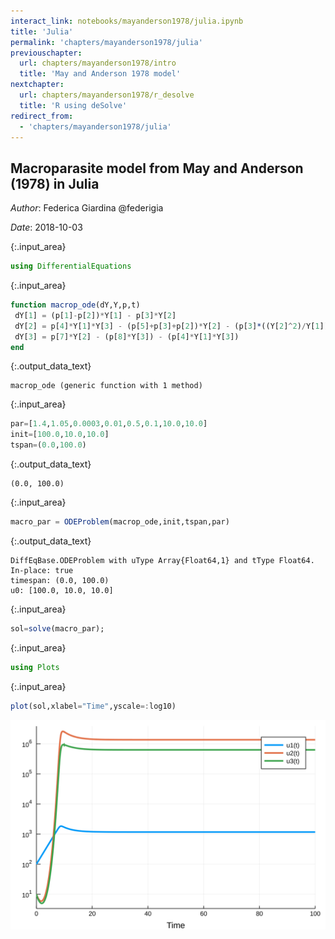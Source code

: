 ```yaml
---
interact_link: notebooks/mayanderson1978/julia.ipynb
title: 'Julia'
permalink: 'chapters/mayanderson1978/julia'
previouschapter:
  url: chapters/mayanderson1978/intro
  title: 'May and Anderson 1978 model'
nextchapter:
  url: chapters/mayanderson1978/r_desolve
  title: 'R using deSolve'
redirect_from:
  - 'chapters/mayanderson1978/julia'
---
```


## Macroparasite model from May and Anderson (1978) in Julia

*Author*: Federica Giardina @federigia

*Date*: 2018-10-03 


{:.input_area}
```julia
using DifferentialEquations
```


{:.input_area}
```julia
function macrop_ode(dY,Y,p,t)
 dY[1] = (p[1]-p[2])*Y[1] - p[3]*Y[2]
 dY[2] = p[4]*Y[1]*Y[3] - (p[5]+p[3]+p[2])*Y[2] - (p[3]*((Y[2]^2)/Y[1])*((p[6]+1)/p[6])) 
 dY[3] = p[7]*Y[2] - (p[8]*Y[3]) - (p[4]*Y[1]*Y[3])
end
```




{:.output_data_text}
```
macrop_ode (generic function with 1 method)
```




{:.input_area}
```julia
par=[1.4,1.05,0.0003,0.01,0.5,0.1,10.0,10.0]
init=[100.0,10.0,10.0]
tspan=(0.0,100.0)
```




{:.output_data_text}
```
(0.0, 100.0)
```




{:.input_area}
```julia
macro_par = ODEProblem(macrop_ode,init,tspan,par)
```




{:.output_data_text}
```
DiffEqBase.ODEProblem with uType Array{Float64,1} and tType Float64. In-place: true
timespan: (0.0, 100.0)
u0: [100.0, 10.0, 10.0]
```




{:.input_area}
```julia
sol=solve(macro_par);
```


{:.input_area}
```julia
using Plots
```


{:.input_area}
```julia
plot(sol,xlabel="Time",yscale=:log10)
```




![svg](../../images/chapters/mayanderson1978/julia_7_0.svg)


